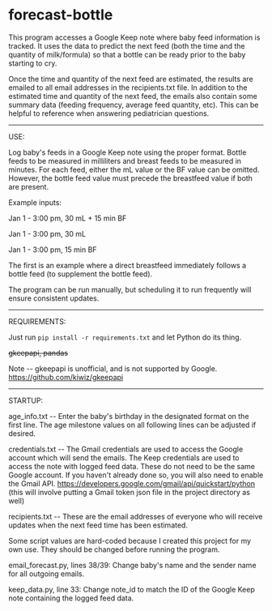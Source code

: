 # forecast-bottle


This program accesses a Google Keep note where baby feed information is tracked. It uses the data to predict the next feed (both the time and the quantity of milk/formula) so that a bottle can be ready prior to the baby starting to cry.


Once the time and quantity of the next feed are estimated, the results are emailed to all email addresses in the recipients.txt file. In addition to the estimated time and quantity of the next feed, the emails also contain some summary data (feeding frequency, average feed quantity, etc). This can be helpful to reference when answering pediatrician questions.

-----

USE:

Log baby's feeds in a Google Keep note using the proper format. Bottle feeds to be measured in milliliters and breast feeds to be measured in minutes. For each feed, either the mL value or the BF value can be omitted. However, the bottle feed value must precede the breastfeed value if both are present.

Example inputs:

Jan 1 - 3:00 pm, 30 mL + 15 min BF

Jan 1 - 3:00 pm, 30 mL

Jan 1 - 3:00 pm, 15 min BF

The first is an example where a direct breastfeed immediately follows a bottle feed (to supplement the bottle feed).

The program can be run manually, but scheduling it to run frequently will ensure consistent updates.

-----

REQUIREMENTS:

Just run `pip install -r requirements.txt` and let Python do its thing.

~~gkeepapi, pandas~~

Note -- gkeepapi is unofficial, and is not supported by Google. https://github.com/kiwiz/gkeepapi

-----

STARTUP:

age_info.txt -- Enter the baby's birthday in the designated format on the first line. The age milestone values on all following lines can be adjusted if desired.

credentials.txt -- The Gmail credentials are used to access the Google account which will send the emails. The Keep credentials are used to access the note with logged feed data. These do not need to be the same Google account. If you haven't already done so, you will also need to enable the Gmail API.  https://developers.google.com/gmail/api/quickstart/python (this will involve putting a Gmail token json file in the project directory as well)

recipients.txt -- These are the email addresses of everyone who will receive updates when the next feed time has been estimated.



Some script values are hard-coded because I created this project for my own use. They should be changed before running the program.

email_forecast.py, lines 38/39: Change baby's name and the sender name for all outgoing emails.

keep_data.py, line 33: Change note_id to match the ID of the Google Keep note containing the logged feed data.
